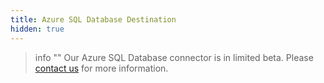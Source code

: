 ```yaml
---
title: Azure SQL Database Destination
hidden: true
---
```


> info ""
> Our Azure SQL Database connector is in limited beta. Please [contact us](https://segment.com/help/contact/) for more information.


<!--
/removed this from _data/catalog/warehouses.yml

- display_name: Azure SQL Database
  slug: azuresqldb
  name: catalog/warehouses/azuresqldb
  description: ''
  url: connections/warehouses/catalog/azuresqldb
  status: PUBLIC_BETA
  logo:
    url: 'https://msftplayground.com/wp-content/uploads/2017/04/logoAzureSql.png'
  mark:
    url: ''
  categories:
    - Warehouses
 -->

